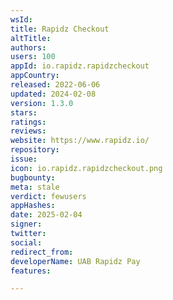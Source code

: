 ```yaml
---
wsId: 
title: Rapidz Checkout
altTitle: 
authors: 
users: 100
appId: io.rapidz.rapidzcheckout
appCountry: 
released: 2022-06-06
updated: 2024-02-08
version: 1.3.0
stars: 
ratings: 
reviews: 
website: https://www.rapidz.io/
repository: 
issue: 
icon: io.rapidz.rapidzcheckout.png
bugbounty: 
meta: stale
verdict: fewusers
appHashes: 
date: 2025-02-04
signer: 
twitter: 
social: 
redirect_from: 
developerName: UAB Rapidz Pay
features: 

---
```


